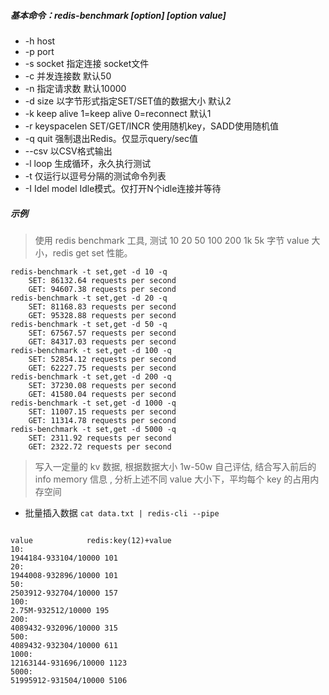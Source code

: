 

##### 基本命令：redis-benchmark   [option]   [option value]
- -h host
- -p port
- -s socket  指定连接 socket文件
- -c 并发连接数 默认50
- -n 指定请求数 默认10000
- -d size 以字节形式指定SET/SET值的数据大小 默认2
- -k keep alive 1=keep alive      0=reconnect  默认1
- -r keyspacelen SET/GET/INCR   使用随机key，SADD使用随机值
- -q quit 强制退出Redis。仅显示query/sec值
- --csv 以CSV格式输出
- -l loop 生成循环，永久执行测试
- -t 仅运行以逗号分隔的测试命令列表
- -I Idel model Idle模式。仅打开N个idle连接并等待

##### 示例
> 使用 redis benchmark 工具, 测试 10 20 50 100 200 1k 5k 字节 value 大小，redis get set 性能。
```text
redis-benchmark -t set,get -d 10 -q
    SET: 86132.64 requests per second
    GET: 94607.38 requests per second
redis-benchmark -t set,get -d 20 -q
    SET: 81168.83 requests per second
    GET: 95328.88 requests per second
redis-benchmark -t set,get -d 50 -q
    SET: 67567.57 requests per second
    GET: 84317.03 requests per second
redis-benchmark -t set,get -d 100 -q
    SET: 52854.12 requests per second
    GET: 62227.75 requests per second
redis-benchmark -t set,get -d 200 -q
    SET: 37230.08 requests per second
    GET: 41580.04 requests per second
redis-benchmark -t set,get -d 1000 -q
    SET: 11007.15 requests per second
    GET: 11314.78 requests per second
redis-benchmark -t set,get -d 5000 -q
    SET: 2311.92 requests per second
    GET: 2322.72 requests per second
```

> 写入一定量的 kv 数据, 根据数据大小 1w-50w 自己评估, 结合写入前后的 info memory 信息  , 分析上述不同 value 大小下，平均每个 key 的占用内存空间
- 批量插入数据 `cat data.txt | redis-cli --pipe`
```text

value            redis:key(12)+value
10:
1944184-933104/10000 101
20:
1944008-932896/10000 101
50:
2503912-932704/10000 157
100:
2.75M-932512/10000 195
200:
4089432-932096/10000 315
500:
4089432-932304/10000 611
1000:
12163144-931696/10000 1123
5000:
51995912-931504/10000 5106

```
